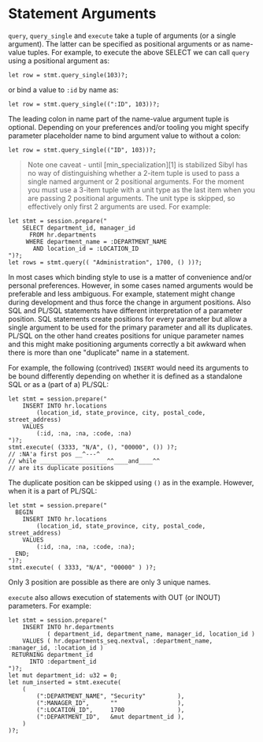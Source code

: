 # Statement Arguments

`query`, `query_single` and `execute` take a tuple of arguments (or a single argument). The latter can be specified as positional arguments or as name-value tuples. For example, to execute the above SELECT we can call `query` using a positional argument as:

```rust,ignore
let row = stmt.query_single(103)?;
```

or bind a value to `:id` by name as:

```rust,ignore
let row = stmt.query_single((":ID", 103))?;
```

The leading colon in name part of the name-value argument tuple is optional. Depending on your preferences and/or tooling you might specify parameter placeholder name to bind argument value to without a colon:

```rust,ignore
let row = stmt.query_single(("ID", 103))?;
```

> Note one caveat - until [min_specialization][1] is stabilized Sibyl has no way of distinguishing whether a 2-item tuple is used to pass a single named argument or 2 positional arguments. For the moment you must use a 3-item tuple with a unit type as the last item when you are passing 2 positional arguments. The unit type is skipped, so effectively only first 2 arguments are used. For example:

```rust,ignore
let stmt = session.prepare("
    SELECT department_id, manager_id
      FROM hr.departments
     WHERE department_name = :DEPARTMENT_NAME
       AND location_id = :LOCATION_ID
")?;
let rows = stmt.query(( "Administration", 1700, () ))?;
```

In most cases which binding style to use is a matter of convenience and/or personal preferences. However, in some cases named arguments would be preferable and less ambiguous. For example, statement might change during development and thus force the change in argument positions. Also SQL and PL/SQL statements have different interpretation of a parameter position. SQL statements create positions for every parameter but allow a single argument to be used for the primary parameter and all its duplicates. PL/SQL on the other hand creates positions for unique parameter names and this might make positioning arguments correctly a bit awkward when there is more than one "duplicate" name in a statement.

For example, the following (contrived) `INSERT` would need its arguments to be bound differently depending on whether it is defined as a standalone SQL or as a (part of a) PL/SQL:

```rust,ignore
let stmt = session.prepare("
    INSERT INTO hr.locations
        (location_id, state_province, city, postal_code, street_address)
    VALUES
        (:id, :na, :na, :code, :na)
")?;
stmt.execute( (3333, "N/A", (), "00000", ()) )?;
// :NA'a first pos __^---^
// while ___________________^^____and____^^
// are its duplicate positions
```

The duplicate position can be skipped using `()` as in the example. However, when it is a part of PL/SQL:

```rust,ignore
let stmt = session.prepare("
  BEGIN
    INSERT INTO hr.locations
        (location_id, state_province, city, postal_code, street_address)
    VALUES
        (:id, :na, :na, :code, :na);
  END;
")?;
stmt.execute( ( 3333, "N/A", "00000" ) )?;
```

Only 3 position are possible as there are only 3 unique names.

`execute` also allows execution of statements with OUT (or INOUT) parameters. For example:

```rust,ignore
let stmt = session.prepare("
    INSERT INTO hr.departments
           ( department_id, department_name, manager_id, location_id )
    VALUES ( hr.departments_seq.nextval, :department_name, :manager_id, :location_id )
 RETURNING department_id
      INTO :department_id
")?;
let mut department_id: u32 = 0;
let num_inserted = stmt.execute(
    (
        (":DEPARTMENT_NAME", "Security"         ),
        (":MANAGER_ID",      ""                 ),
        (":LOCATION_ID",     1700               ),
        (":DEPARTMENT_ID",   &mut department_id ),
    )
)?;
```
